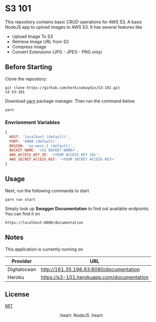 # S3 101

This repository contains basic CRUD operations for AWS S3. A basic NodeJS app to upload images to AWS S3. It has several features like

* Upload Image To S3
* Retrieve Image URL from S3
* Compress Image
* Convert Extensions (JPG - JPEG - PNG only)

##  Before Starting

Clone the repository:
```
git clone https://github.com/berkinakaydin/S3-101.git
cd S3-101
```

Download [yarn](https://yarnpkg.com/getting-started/install) package manager. Then run the command below.

```bash
yarn
```

### Envrionment Variables
 
```js
{
  HOST: 'localhost (default)',
  PORT: '8080 (default)',
  REGION: 'eu-west-1 (default)',
  BUCKET_NAME: '<S3 BUCKET NAME>',
  AWS_ACCESS_KEY_ID: '<YOUR ACCESS KEY ID>',
  AWS_SECRET_ACCESS_KEY: '<YOUR SECRET ACCESS KEY>' 
}
```

## Usage

Next, run the following commands to start
```
yarn run start 
```

Simply look up **Swagger Documentation** to find out available endpoints. You can find it on 
```
https://localhost:8080/documentation
``` 
## Notes
This application is currently running on 

Provider | URL |
--- | --- |
Digitalocean | http://161.35.196.83:8080/documentation 
Heroku | https://s3-101.herokuapp.com/documentation

## License
[MIT](https://choosealicense.com/licenses/mit/)

<p align="center">
  :heart: NodeJS :heart:
</p>
